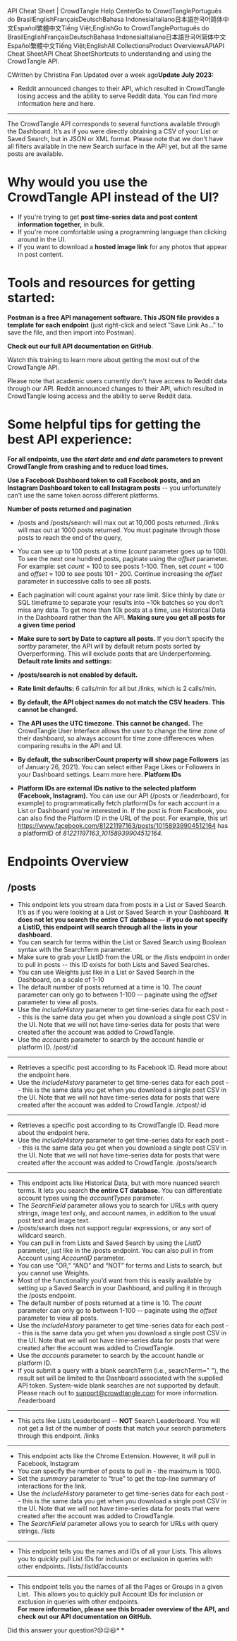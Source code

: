 API Cheat Sheet | CrowdTangle Help CenterGo to CrowdTanglePortuguês do BrasilEnglishFrançaisDeutschBahasa IndonesiaItaliano日本語한국어简体中文Español繁體中文Tiếng Việt;EnglishGo to CrowdTanglePortuguês do BrasilEnglishFrançaisDeutschBahasa IndonesiaItaliano日本語한국어简体中文Español繁體中文Tiếng Việt;EnglishAll CollectionsProduct OverviewsAPIAPI Cheat SheetAPI Cheat SheetShortcuts to understanding and using the CrowdTangle API.

CWritten by Christina Fan Updated over a week ago**Update July 2023:**

* Reddit announced changes to their API, which resulted in CrowdTangle losing access and the ability to serve Reddit data. You can find more information here and here.


---

The CrowdTangle API corresponds to several functions available through the Dashboard. It’s as if you were directly obtaining a CSV of your List or Saved Search, but in JSON or XML format. Please note that we don't have all filters available in the new Search surface in the API yet, but all the same posts are available.

 

Why would you use the CrowdTangle API instead of the UI?
========================================================

* If you're trying to get **post time-series data and post content information together,** in bulk.
* If you're more comfortable using a programming language than clicking around in the UI.
* If you want to download a **hosted image link** for any photos that appear in post content.
 

Tools and resources for getting started:
========================================

**Postman is a free API management software. This JSON file provides a template for each endpoint** (just right-click and select "Save Link As..." to save the file, and then import into Postman).

 

**Check out our full API documentation on GitHub**. 

 

Watch this training to learn more about getting the most out of the CrowdTangle API.

 

Please note that academic users currently don't have access to Reddit data through our API. Reddit announced changes to their API, which resulted in CrowdTangle losing access and the ability to serve Reddit data. 

 

 

Some helpful tips for getting the best API experience:
======================================================

**For all endpoints, use the *start date* and *end date* parameters to prevent CrowdTangle from crashing and to reduce load times.**

 

**Use a Facebook Dashboard token to call Facebook posts, and an Instagram Dashboard token to call Instagram posts** -- you unfortunately can't use the same token across different platforms.

 

**Number of posts returned and pagination** 

* /posts and /posts/search will max out at 10,000 posts returned. /links will max out at 1000 posts returned. You must paginate through those posts to reach the end of the query,
* You can see up to 100 posts at a time (*count* parameter goes up to 100). To see the next one hundred posts, paginate using the *offset* parameter. For example: set *count* = 100 to see posts 1-100. Then, set *count* = 100 and *offset* = 100 to see posts 101 - 200. Continue increasing the *offset* parameter in successive calls to see all posts.
* Each pagination will count against your rate limit. Slice thinly by date or SQL timeframe to separate your results into ~10k batches so you don't miss any data. To get more than 10k posts at a time, use Historical Data in the Dashboard rather than the API.
**Making sure you get all posts for a given time period**

* **Make sure to sort by Date to capture all posts.** If you don’t specify the *sortby* parameter, the API will by default return posts sorted by Overperforming. This will exclude posts that are Underperforming.
**Default rate limits and settings:**

* **/posts/search is not enabled by default.**
* **Rate limit defaults:** 6 calls/min for all but /links, which is 2 calls/min.
* **By default, the API object names do not match the CSV headers. This cannot be changed.**
* **The API uses the UTC timezone. This cannot be changed.** The CrowdTangle User Interface allows the user to change the time zone of their dashboard, so always account for time zone differences when comparing results in the API and UI.
* **By default, the subscriberCount property will show page Followers** (as of January 26, 2021). You can select either Page Likes or Followers in your Dashboard settings. Learn more here.
**Platform IDs**

* **Platform IDs are external IDs native to the selected platform (Facebook, Instagram).** You can use our API (/posts or /leaderboard, for example) to programmatically fetch platformIDs for each account in a List or Dashboard you're interested in. If the post is from Facebook, you can also find the Platform ID in the URL of the post. For example, this url https://www.facebook.com/81221197163/posts/10158939904512164 has a platformID of *81221197163\_10158939904512164.*
 

Endpoints Overview
==================

/posts
------

* This endpoint lets you stream data from posts in a List or Saved Search. It’s as if you were looking at a List or Saved Search in your Dashboard. **It does not let you search the entire CT database -- if you do not specify a ListID, this endpoint will search through all the lists in your dashboard.**
* You can search for terms within the List or Saved Search using Boolean syntax with the SearchTerm parameter.
* Make sure to grab your ListID from the URL or the /lists endpoint in order to pull in posts -- this ID exists for both Lists and Saved Searches.
* You can use Weights just like in a List or Saved Search in the Dashboard, on a scale of 1-10
* The default number of posts returned at a time is 10. The *count* parameter can only go to between 1-100 -- paginate using the *offset* parameter to view all posts.
* Use the *includeHistory* parameter to get time-series data for each post -- this is the same data you get when you download a single post CSV in the UI. Note that we will not have time-series data for posts that were created after the account was added to CrowdTangle.
* Use the *accounts* parameter to search by the account handle or platform ID.
/post/:id
---------

* Retrieves a specific post according to its Facebook ID. Read more about the endpoint here.
* Use the *includeHistory* parameter to get time-series data for each post -- this is the same data you get when you download a single post CSV in the UI. Note that we will not have time-series data for posts that were created after the account was added to CrowdTangle.
/ctpost/:id
-----------

* Retrieves a specific post according to its CrowdTangle ID. Read more about the endpoint here.
* Use the *includeHistory* parameter to get time-series data for each post -- this is the same data you get when you download a single post CSV in the UI. Note that we will not have time-series data for posts that were created after the account was added to CrowdTangle.
/posts/search
-------------

* This endpoint acts like Historical Data, but with more nuanced search terms. It lets you search **the entire CT database.** You can differentiate account types using the *accountTypes* parameter.
* The *SearchField* parameter allows you to search for URLs with query strings, image text only, and account names, in addition to the usual post text and image text.
* /posts/search does not support regular expressions, or any sort of wildcard search.
* You can pull in from Lists and Saved Search by using the *ListID* parameter, just like in the /posts endpoint. You can also pull in from Account using *AccountID* parameter.
* You can use "OR," “AND” and “NOT” for terms and Lists to search, but you cannot use Weights.
* Most of the functionality you’d want from this is easily available by setting up a Saved Search in your Dashboard, and pulling it in through the /posts endpoint.
* The default number of posts returned at a time is 10. The *count* parameter can only go to between 1-100 -- paginate using the *offset* parameter to view all posts.
* Use the *includeHistory* parameter to get time-series data for each post -- this is the same data you get when you download a single post CSV in the UI. Note that we will not have time-series data for posts that were created after the account was added to CrowdTangle.
* Use the *accounts* parameter to search by the account handle or platform ID.
* If you submit a query with a blank searchTerm (i.e., searchTerm=" "), the result set will be limited to the Dashboard associated with the supplied API token. System-wide blank searches are not supported by default. Please reach out to support@crowdtangle.com for more information.
/leaderboard
------------

* This acts like Lists Leaderboard -- **NOT** Search Leaderboard. You will not get a list of the number of posts that match your search parameters through this endpoint.
/links
------

* This endpoint acts like the Chrome Extension. However, it will pull in Facebook, Instagram
* You can specify the number of posts to pull in - the maximum is 1000.
* Set the *summary* parameter to “true” to get the top-line summary of interactions for the link.
* Use the *includeHistory* parameter to get time-series data for each post -- this is the same data you get when you download a single post CSV in the UI. Note that we will not have time-series data for posts that were created after the account was added to CrowdTangle.
* The *SearchField* parameter allows you to search for URLs with query strings.
/lists
------

* This endpoint tells you the names and IDs of all your Lists. This allows you to quickly pull List IDs for inclusion or exclusion in queries with other endpoints.
/lists/:listId/accounts
-----------------------

* This endpoint tells you the names of all the Pages or Groups in a given List.  This allows you to quickly pull Account IDs for inclusion or exclusion in queries with other endpoints.
   
​**For more information, please see this broader overview of the API, and check out our API documentation on GitHub.**

 

Did this answer your question?😞😐😃* 
* 
